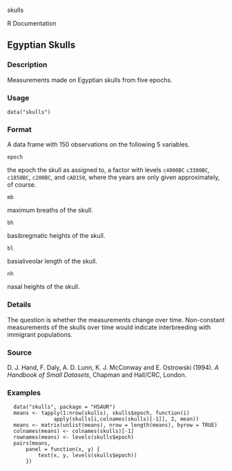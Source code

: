 skulls

R Documentation

##  Egyptian Skulls

### Description

Measurements made on Egyptian skulls from five epochs.

### Usage

    data("skulls")

### Format

A data frame with 150 observations on the following 5 variables.

`epoch`

the epoch the skull as assigned to, a factor with levels `c4000BC` `c3300BC`,
`c1850BC`, `c200BC`, and `cAD150`, where the years are only given
approximately, of course.

`mb`

maximum breaths of the skull.

`bh`

basibregmatic heights of the skull.

`bl`

basialiveolar length of the skull.

`nh`

nasal heights of the skull.

### Details

The question is whether the measurements change over time. Non-constant
measurements of the skulls over time would indicate interbreeding with
immigrant populations.

### Source

D. J. Hand, F. Daly, A. D. Lunn, K. J. McConway and E. Ostrowski (1994). _A
Handbook of Small Datasets_, Chapman and Hall/CRC, London.

### Examples

    
    
      data("skulls", package = "HSAUR")
      means <- tapply(1:nrow(skulls), skulls$epoch, function(i)
                   apply(skulls[i,colnames(skulls)[-1]], 2, mean))
      means <- matrix(unlist(means), nrow = length(means), byrow = TRUE)
      colnames(means) <- colnames(skulls)[-1]
      rownames(means) <- levels(skulls$epoch)
      pairs(means,
          panel = function(x, y) {
              text(x, y, levels(skulls$epoch))
          })
    

